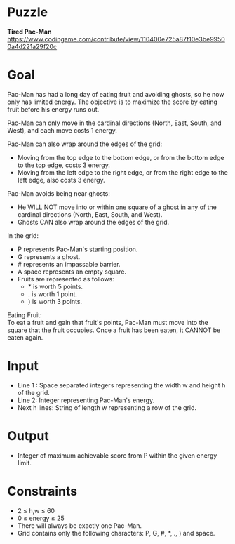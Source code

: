 # Puzzle
**Tired Pac-Man** https://www.codingame.com/contribute/view/110400e725a87f10e3be99500a4d221a29f20c

# Goal
Pac-Man has had a long day of eating fruit and avoiding ghosts, so he now only has limited energy. The objective is to maximize the score by eating fruit before his energy runs out.

Pac-Man can only move in the cardinal directions (North, East, South, and West), and each move costs 1 energy.

Pac-Man can also wrap around the edges of the grid:  
* Moving from the top edge to the bottom edge, or from the bottom edge to the top edge, costs 3 energy.
* Moving from the left edge to the right edge, or from the right edge to the left edge, also costs 3 energy.

Pac-Man avoids being near ghosts:  
* He WILL NOT move into or within one square of a ghost in any of the cardinal directions (North, East, South, and West).
* Ghosts CAN also wrap around the edges of the grid.

In the grid:  
* P represents Pac-Man's starting position.
* G represents a ghost.
* \# represents an impassable barrier.
* A space represents an empty square.
* Fruits are represented as follows:
  * \* is worth 5 points.
  * . is worth 1 point.
  * ) is worth 3 points.

Eating Fruit:  
To eat a fruit and gain that fruit's points, Pac-Man must move into the square that the fruit occupies. Once a fruit has been eaten, it CANNOT be eaten again.

# Input
* Line 1 : Space separated integers representing the width w and height h of the grid.
* Line 2: Integer representing Pac-Man's energy.
* Next h lines: String of length w representing a row of the grid.

# Output
* Integer of maximum achievable score from P within the given energy limit.

# Constraints
* 2 ≤ h,w ≤ 60
* 0 ≤ energy ≤ 25
* There will always be exactly one Pac-Man.
* Grid contains only the following characters: P, G, #, *, ., ) and space.
